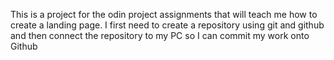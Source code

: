 This is a project for the odin project assignments that will teach me how to create a landing page. 
I first need to create a repository using git and github and then connect the repository to my PC so I can commit my work onto Github